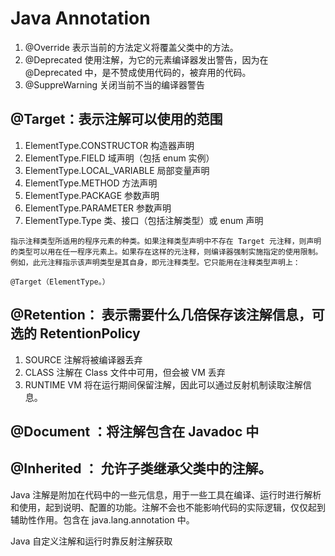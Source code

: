 # Java Annotation

1. @Override 表示当前的方法定义将覆盖父类中的方法。
2. @Deprecated 使用注解，为它的元素编译器发出警告，因为在 @Deprecated 中，是不赞成使用代码的，被弃用的代码。
3. @SuppreWarning 关闭当前不当的编译器警告

## @Target：表示注解可以使用的范围

1. ElementType.CONSTRUCTOR 构造器声明
2. ElementType.FIELD 域声明（包括 enum 实例）
3. ElementType.LOCAL\_VARIABLE 局部变量声明
4. ElementType.METHOD 方法声明
5. ElementType.PACKAGE 参数声明
6. ElementType.PARAMETER 参数声明
7. ElementType.Type 类、接口（包括注解类型）或 enum 声明



```text
指示注释类型所适用的程序元素的种类。如果注释类型声明中不存在 Target 元注释，则声明的类型可以用在任一程序元素上。如果存在这样的元注释，则编译器强制实施指定的使用限制。 例如，此元注释指示该声明类型是其自身，即元注释类型。它只能用在注释类型声明上：
```

```text
@Target（ElementType。）
```

## @Retention： 表示需要什么几倍保存该注解信息，可选的 RetentionPolicy

1. SOURCE 注解将被编译器丢弃
2. CLASS 注解在 Class 文件中可用，但会被 VM 丢弃
3. RUNTIME VM 将在运行期间保留注解，因此可以通过反射机制读取注解信息。

## @Document ：将注解包含在 Javadoc 中

## @Inherited ： 允许子类继承父类中的注解。

Java 注解是附加在代码中的一些元信息，用于一些工具在编译、运行时进行解析和使用，起到说明、配置的功能。注解不会也不能影响代码的实际逻辑，仅仅起到辅助性作用。包含在 java.lang.annotation 中。

Java 自定义注解和运行时靠反射注解获取







